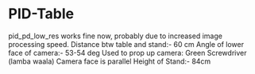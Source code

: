 # PID-Table
pid_pd_low_res works fine now, probably due to increased image processing speed.
Distance btw table and stand:- 60 cm
Angle of lower face of camera:- 53-54 deg
Used to prop up camera: Green Screwdriver (lamba waala)
Camera face is parallel
Height of Stand:- 84cm
